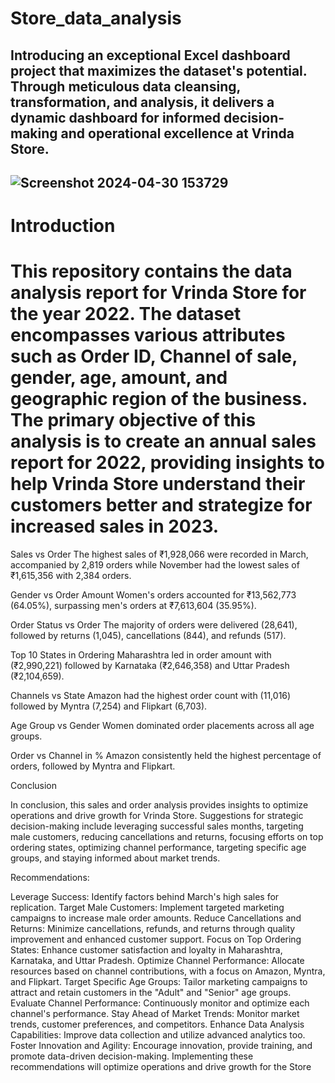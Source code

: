 # Store_data_analysis
## Introducing an exceptional Excel dashboard project that maximizes the dataset's potential. Through meticulous data cleansing, transformation, and analysis, it delivers a dynamic dashboard for informed decision-making and operational excellence at Vrinda Store.

## ![Screenshot 2024-04-30 153729](https://github.com/ashimor/Store_data_analysis_using_Excel/assets/132847132/3bb90d9c-8844-4c92-9706-13ff41da7880)

# Introduction
# This repository contains the data analysis report for Vrinda Store for the year 2022. The dataset encompasses various attributes such as Order ID, Channel of sale, gender, age, amount, and geographic region of the business. The primary objective of this analysis is to create an annual sales report for 2022, providing insights to help Vrinda Store understand their customers better and strategize for increased sales in 2023.

Sales vs Order
The highest sales of ₹1,928,066 were recorded in March, accompanied by 2,819 orders while November had the lowest sales of ₹1,615,356 with 2,384 orders.

Gender vs Order Amount
Women's orders accounted for ₹13,562,773 (64.05%), surpassing men's orders at ₹7,613,604 (35.95%).

Order Status vs Order
The majority of orders were delivered (28,641), followed by returns (1,045), cancellations (844), and refunds (517).

Top 10 States in Ordering
Maharashtra led in order amount with (₹2,990,221) followed by Karnataka (₹2,646,358) and Uttar Pradesh (₹2,104,659).

Channels vs State
Amazon had the highest order count with (11,016) followed by Myntra (7,254) and Flipkart (6,703).

Age Group vs Gender
Women dominated order placements across all age groups.

Order vs Channel in %
Amazon consistently held the highest percentage of orders, followed by Myntra and Flipkart.

Conclusion

In conclusion, this sales and order analysis provides insights to optimize operations and drive growth for Vrinda Store. Suggestions for strategic decision-making include leveraging successful sales months, targeting male customers, reducing cancellations and returns, focusing efforts on top ordering states, optimizing channel performance, targeting specific age groups, and staying informed about market trends.

Recommendations:

Leverage Success: Identify factors behind March's high sales for replication.
Target Male Customers: Implement targeted marketing campaigns to increase male order amounts.
Reduce Cancellations and Returns: Minimize cancellations, refunds, and returns through quality improvement and enhanced customer support.
Focus on Top Ordering States: Enhance customer satisfaction and loyalty in Maharashtra, Karnataka, and Uttar Pradesh.
Optimize Channel Performance: Allocate resources based on channel contributions, with a focus on Amazon, Myntra, and Flipkart.
Target Specific Age Groups: Tailor marketing campaigns to attract and retain customers in the "Adult" and "Senior" age groups.
Evaluate Channel Performance: Continuously monitor and optimize each channel's performance.
Stay Ahead of Market Trends: Monitor market trends, customer preferences, and competitors.
Enhance Data Analysis Capabilities: Improve data collection and utilize advanced analytics too.
Foster Innovation and Agility: Encourage innovation, provide training, and promote data-driven decision-making. Implementing these recommendations will optimize operations and drive growth for the Store
